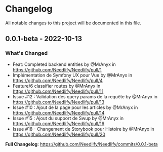 # Changelog

All notable changes to this project will be documented in this file.

## 0.0.1-beta - 2022-10-13

### What's Changed

- Feat: Completed backend entities by @MrAnyx in https://github.com/Needlify/Needlify/pull/1
- Implémentation de Symfony UX pour Vue by @MrAnyx in https://github.com/Needlify/Needlify/pull/4
- Feature/6 classifier routes by @MrAnyx in https://github.com/Needlify/Needlify/pull/11
- Issue #12 : Validation des query params de la requête by @MrAnyx in https://github.com/Needlify/Needlify/pull/13
- Issue #10 : Ajout de la page pour les articles by @MrAnyx in https://github.com/Needlify/Needlify/pull/14
- Issue #15 : Ajout du support de Swup by @MrAnyx in https://github.com/Needlify/Needlify/pull/16
- Issue #18 - Changement de Storybook pour Histoire by @MrAnyx in https://github.com/Needlify/Needlify/pull/20

**Full Changelog**: https://github.com/Needlify/Needlify/commits/0.0.1-beta
